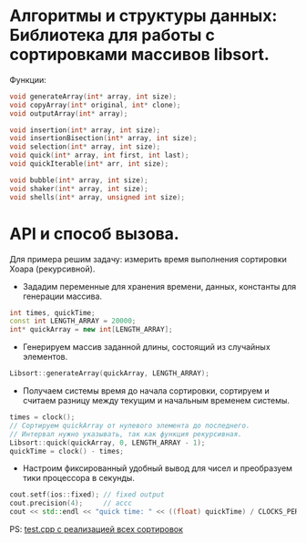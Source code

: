 # Алгоритмы и структуры данных: Библиотека для работы с сортировками массивов libsort.

Функции:

```cpp
void generateArray(int* array, int size);
void copyArray(int* original, int* clone);
void outputArray(int* array);

void insertion(int* array, int size);
void insertionBisection(int* array, int size);
void selection(int* array, int size);
void quick(int* array, int first, int last);
void quickIterable(int* arr, int size);

void bubble(int* array, int size);
void shaker(int* array, int size);
void shells(int* array, unsigned int size);
```


# API и способ вызова.

Для примера решим задачу: измерить время выполнения сортировки Хоара (рекурсивной).

- Зададим переменные для хранения времени, данных, константы для генерации массива.

```cpp
int times, quickTime;
const int LENGTH_ARRAY = 20000;
int* quickArray = new int[LENGTH_ARRAY];
```

- Генерируем массив заданной длины, состоящий из случайных элементов.

```cpp
Libsort::generateArray(quickArray, LENGTH_ARRAY);
```

- Получаем системы время до начала сортировки, сортируем и считаем разницу между текущим и начальным временем системы.

```cpp
times = clock();
// Сортируем quickArray от нулевого элемента до последнего.
// Интервал нужно указывать, так как функция рекурсивная.
Libsort::quick(quickArray, 0, LENGTH_ARRAY - 1);
quickTime = clock() - times;
```

- Настроим фиксированный удобный вывод для чисел и преобразуем тики процессора в секунды.

```cpp
cout.setf(ios::fixed); // fixed output
cout.precision(4);     // accc
cout << std::endl << "quick time: " << ((float) quickTime) / CLOCKS_PER_SEC << 's' << endl;
```


PS: [test.cpp с реализацией всех сортировок](https://github.com/pavbox/libsort/blob/master/test.cpp)
